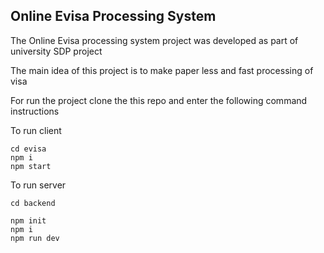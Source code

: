  ## Online Evisa Processing System


 The Online Evisa processing system project was developed as part of university SDP project

 

 The main idea of this project is to make paper less and fast processing of visa

 

 For run the project clone the this repo and enter the following command instructions 

 To run client
 ```
 cd evisa
 npm i
 npm start
 ```
To run server

```
cd backend
```
```
npm init
npm i
npm run dev
```
